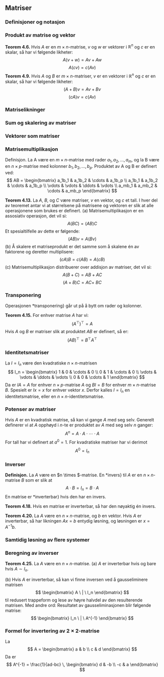 
## Matriser

### Definisjoner og notasjon


### Produkt av matrise og vektor
**Teorem 4.6.** Hvis $A$ er en $m \times n$-matrise, $v$ og $w$ er vektorer i $\mathbb{R}^n$ og $c$ er en skalar, så har vi følgende likheter:
$$ A(v + w) = Av + Aw $$
$$ A(cv) = c(Av) $$
**Teorem 4.9.** Hvis $A$ og $B$ er $m \times n$-matriser, $v$ er en vektorer i $\mathbb{R}^n$ og $c$ er en skalar, så har vi følgende likheter:
$$ (A + B)v = Av + Bv $$
$$ (cA)v = c(Av) $$


### Matriselikninger


### Sum og skalering av matriser


### Vektorer som matriser


### Matrisemultiplikasjon
Definisjon. La A være en $m \times n$-matrise med rader
$a_1, a_2, \dots, a_m$, og la B være en $n \times p$-matrise med
kolonner $b_1, b_2, \dots, b_p$. Produktet av A og B er definert ved:
$$ AB = \begin{bmatrix}
a_1b_1 & a_1b_2 & \cdots & a_1b_p \\
a_1b_1 & a_1b_2 & \cdots & a_1b_p \\
\vdots & \vdots & \ddots & \vdots \\
a_mb_1 & a_mb_2 & \cdots & a_mb_p 
\end{bmatrix} $$

**Teorem 4.13.** La $A$, $B$, og $C$ være matriser, $v$ en vektor, og $c$ et tall. I hver del av teoremet antar vi at størrelsene på matrisene og vektoren er slik at alle operasjonene som brukes er definert.
(a) Matrisemultiplikasjon er en assosiativ operasjon, det vil si:
$$ A(BC) = (AB)C $$
Et spesialtilfelle av dette er følgende:
$$ (AB)v = A(Bv) $$
(b) Å skalere et matriseprodukt er det samme som å skalene én av faktorene og deretter multiplisere:
$$ (cA)B = c(AB) = A(cB) $$
(c) Matrisemultiplikasjon distribuerer over addisjon av matriser, det vil si:
$$ A(B+C) = AB + AC $$
$$ (A + B)C = AC +\ BC $$


### Transponering
Operasjonen *transponering} går ut på å bytt om rader og kolonner.

**Teorem 4.15.** For enhver matrise $A$ har vi:
$$ (A^\top)^\top = A $$
Hvis $A$ og $B$ er matriser slik at produktet $AB$ er definert, så er:
$$ (AB)^\top = B^\top A^\top $$


### Identitetsmatriser
La $I = I_n$ være den kvadratiske $n \times n$-matrisen
$$ I_n = \begin{bmatrix}
1 & 0 & \cdots & 0 \\
0 & 1 & \cdots & 0 \\
\vdots & \vdots & \ddots & \vdots \\
0 & 0 & \cdots & 1
\end{bmatrix} $$
Da er $IA = A$ for enhver $n \times p$-matrise $A$ og $BI = B$ for enhver $m \times n$-matrise $B$. Spesielt er $Ix = x$ for enhver vektor $x$. Derfor kalles $I = I_n$ en identitetsmatrise, eller en $n \times n$-identitetsmatrise.


### Potenser av matriser
Hvis $A$ er en kvadratisk matrise, så kan vi gange $A$ med seg selv. Generelt definerer vi at $A$ opphøyd i $n$-te er produktet av $A$ med seg selv $n$ ganger:
$$ A^n = A \cdot A \cdot \cdots \cdot A $$
For tall har vi definert at $a^0 = 1$. For kvadratiske matriser har vi derimot
$$ A^0 = I_n $$


### Inverser
**Definisjon.** La $A$ være en $n \times $-matrise. En *invers} til $A$ er en $n \times n$-matrise $B$ som er slik at
$$ A \cdot B = I_n = B \cdot A $$
En matrise er *inverterbar} hvis den har en invers.

**Teorem 4.18.** Hvis en matrise er inverterbar, så har den nøyaktig én invers.

**Teorem 4.20.** La $A$ være en $n \times n$-matrise, og $b$ en vektor. Hvis $A$ er inverterbar, så har likningen $Ax = b$ entydig løsning, og løsningen er $x = A^{-1}b$.


### Samtidig løsning av flere systemer


### Beregning av inverser
**Teorem 4.25.** La $A$ være en $n \times n$-matrise.
(a) $A$ er inverterbar hvis og bare hvis $A \sim I_n$.

(b) Hvis $A$ er inverterbar, så kan vi finne inversen ved å gausseliminere matrisen
$$ \begin{bmatrix} A \ | \ I_n \end{bmatrix} $$
til redusert trappeform og lese av høyre halvdel av den resulterende matrisen. Med andre ord: Resultatet av gausseliminasjonen blir følgende matrise: 
$$ \begin{bmatrix} I_n \ | \ A^{-1} \end{bmatrix} $$

### Formel for invertering av $2 \times 2$-matrise
La
$$ A = \begin{bmatrix} a & b \\ c & d \end{bmatrix} $$
Da er
$$ A^{-1} = \frac{1}{ad-bc} \, \begin{bmatrix} d & -b \\ -c & a \end{bmatrix} $$



